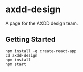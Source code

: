 # axdd-design
A page for the AXDD design team.

## Getting Started
```
npm install -g create-react-app
cd axdd-design
npm install
npm start
```
